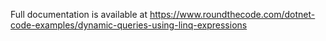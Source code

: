 Full documentation is available at https://www.roundthecode.com/dotnet-code-examples/dynamic-queries-using-linq-expressions
